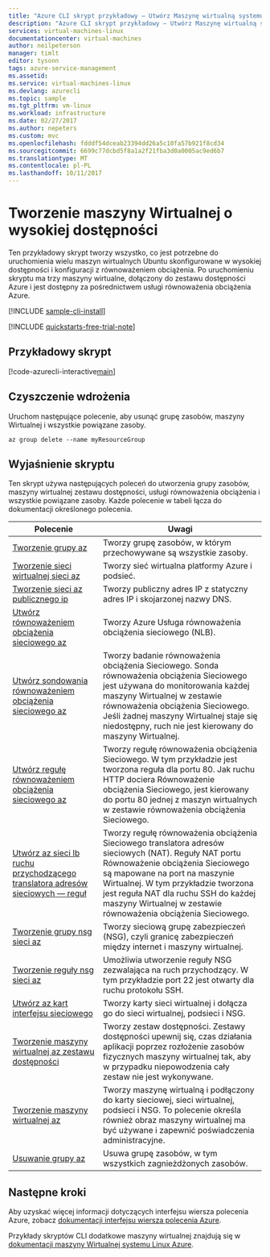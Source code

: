 ```yaml
---
title: "Azure CLI skrypt przykładowy — Utwórz Maszynę wirtualną systemu Linux z równoważeniem obciążenia Sieciowego | Dokumentacja firmy Microsoft"
description: "Azure CLI skrypt przykładowy — Utwórz Maszynę wirtualną systemu Linux z równoważeniem obciążenia Sieciowego"
services: virtual-machines-linux
documentationcenter: virtual-machines
author: neilpeterson
manager: timlt
editor: tysonn
tags: azure-service-management
ms.assetid: 
ms.service: virtual-machines-linux
ms.devlang: azurecli
ms.topic: sample
ms.tgt_pltfrm: vm-linux
ms.workload: infrastructure
ms.date: 02/27/2017
ms.author: nepeters
ms.custom: mvc
ms.openlocfilehash: fdddf54dceab23394dd26a5c10fa57b921f8cd34
ms.sourcegitcommit: 6699c77dcbd5f8a1a2f21fba3d0a0005ac9ed6b7
ms.translationtype: MT
ms.contentlocale: pl-PL
ms.lasthandoff: 10/11/2017
---
```

# <a name="create-a-highly-available-vm"></a>Tworzenie maszyny Wirtualnej o wysokiej dostępności

Ten przykładowy skrypt tworzy wszystko, co jest potrzebne do uruchomienia wielu maszyn wirtualnych Ubuntu skonfigurowane w wysokiej dostępności i konfiguracji z równoważeniem obciążenia. Po uruchomieniu skryptu ma trzy maszyny wirtualne, dołączony do zestawu dostępności Azure i jest dostępny za pośrednictwem usługi równoważenia obciążenia Azure. 

[!INCLUDE [sample-cli-install](../../../includes/sample-cli-install.md)]

[!INCLUDE [quickstarts-free-trial-note](../../../includes/quickstarts-free-trial-note.md)]

## <a name="sample-script"></a>Przykładowy skrypt

[!code-azurecli-interactive[main](../../../cli_scripts/virtual-machine/create-vm-nlb/create-vm-nlb.sh "Quick Create VM")]

## <a name="clean-up-deployment"></a>Czyszczenie wdrożenia 

Uruchom następujące polecenie, aby usunąć grupę zasobów, maszyny Wirtualnej i wszystkie powiązane zasoby.

```azurecli-interactive 
az group delete --name myResourceGroup
```

## <a name="script-explanation"></a>Wyjaśnienie skryptu

Ten skrypt używa następujących poleceń do utworzenia grupy zasobów, maszyny wirtualnej zestawu dostępności, usługi równoważenia obciążenia i wszystkie powiązane zasoby. Każde polecenie w tabeli łącza do dokumentacji określonego polecenia.

| Polecenie | Uwagi |
|---|---|
| [Tworzenie grupy az](https://docs.microsoft.com/cli/azure/group#az_group_create) | Tworzy grupę zasobów, w którym przechowywane są wszystkie zasoby. |
| [Tworzenie sieci wirtualnej sieci az](https://docs.microsoft.com/cli/azure/network/vnet#az_network_vnet_create) | Tworzy sieć wirtualna platformy Azure i podsieć. |
| [Tworzenie sieci az publicznego ip](https://docs.microsoft.com/cli/azure/network/public-ip#az_network_public_ip_create) | Tworzy publiczny adres IP z statyczny adres IP i skojarzonej nazwy DNS. |
| [Utwórz równoważeniem obciążenia sieciowego az](https://docs.microsoft.com/cli/azure/network/lb#az_network_lb_create) | Tworzy Azure Usługa równoważenia obciążenia sieciowego (NLB). |
| [Utwórz sondowania równoważeniem obciążenia sieciowego az](https://docs.microsoft.com/cli/azure/network/lb/probe#az_network_lb_probe_create) | Tworzy badanie równoważenia obciążenia Sieciowego. Sonda równoważenia obciążenia Sieciowego jest używana do monitorowania każdej maszyny Wirtualnej w zestawie równoważenia obciążenia Sieciowego. Jeśli żadnej maszyny Wirtualnej staje się niedostępny, ruch nie jest kierowany do maszyny Wirtualnej. |
| [Utwórz regułę równoważeniem obciążenia sieciowego az](https://docs.microsoft.com/cli/azure/network/lb/rule#az_network_lb_rule_create) | Tworzy regułę równoważenia obciążenia Sieciowego. W tym przykładzie jest tworzona reguła dla portu 80. Jak ruchu HTTP dociera Równoważenie obciążenia Sieciowego, jest kierowany do portu 80 jednej z maszyn wirtualnych w zestawie równoważenia obciążenia Sieciowego. |
| [Utwórz az sieci lb ruchu przychodzącego translatora adresów sieciowych — reguł](https://docs.microsoft.com/cli/azure/network/lb/inbound-nat-rule#az_network_lb_inbound_nat_rule_create) | Tworzy regułę równoważenia obciążenia Sieciowego translatora adresów sieciowych (NAT).  Reguły NAT portu Równoważenie obciążenia Sieciowego są mapowane na port na maszynie Wirtualnej. W tym przykładzie tworzona jest reguła NAT dla ruchu SSH do każdej maszyny Wirtualnej w zestawie równoważenia obciążenia Sieciowego.  |
| [Tworzenie grupy nsg sieci az](https://docs.microsoft.com/cli/azure/network/nsg#az_network_nsg_create) | Tworzy sieciową grupę zabezpieczeń (NSG), czyli granicę zabezpieczeń między internet i maszyny wirtualnej. |
| [Tworzenie reguły nsg sieci az](https://docs.microsoft.com/cli/azure/network/nsg/rule#az_network_nsg_rule_create) | Umożliwia utworzenie reguły NSG zezwalająca na ruch przychodzący. W tym przykładzie port 22 jest otwarty dla ruchu protokołu SSH. |
| [Utwórz az kart interfejsu sieciowego](https://docs.microsoft.com/cli/azure/network/nic#az_network_nic_create) | Tworzy karty sieci wirtualnej i dołącza go do sieci wirtualnej, podsieci i NSG. |
| [Tworzenie maszyny wirtualnej az zestawu dostępności](https://docs.microsoft.com/cli/azure/network/lb/rule#az_network_lb_rule_create) | Tworzy zestaw dostępności. Zestawy dostępności upewnij się, czas działania aplikacji poprzez rozłożenie zasobów fizycznych maszyny wirtualnej tak, aby w przypadku niepowodzenia cały zestaw nie jest wykonywane. |
| [Tworzenie maszyny wirtualnej az](https://docs.microsoft.com/cli/azure/vm/availability-set#az_vm_availability_set_create) | Tworzy maszynę wirtualną i podłączony do karty sieciowej, sieci wirtualnej, podsieci i NSG. To polecenie określa również obraz maszyny wirtualnej ma być używane i zapewnić poświadczenia administracyjne.  |
| [Usuwanie grupy az](https://docs.microsoft.com/cli/azure/vm/extension#az_vm_extension_set) | Usuwa grupę zasobów, w tym wszystkich zagnieżdżonych zasobów. |

## <a name="next-steps"></a>Następne kroki

Aby uzyskać więcej informacji dotyczących interfejsu wiersza polecenia Azure, zobacz [dokumentacji interfejsu wiersza polecenia Azure](https://docs.microsoft.com/cli/azure/overview).

Przykłady skryptów CLI dodatkowe maszyny wirtualnej znajdują się w [dokumentacji maszyny Wirtualnej systemu Linux Azure](../linux/cli-samples.md?toc=%2fazure%2fvirtual-machines%2flinux%2ftoc.json).
